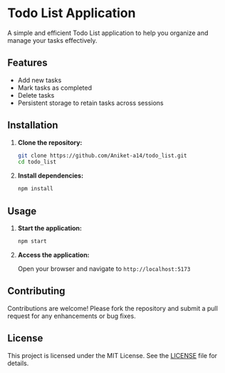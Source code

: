 # Todo List Application

A simple and efficient Todo List application to help you organize and manage your tasks effectively.

## Features

- Add new tasks
- Mark tasks as completed
- Delete tasks
- Persistent storage to retain tasks across sessions

## Installation

1. **Clone the repository:**

   ```bash
   git clone https://github.com/Aniket-a14/todo_list.git
   cd todo_list
   ```

2. **Install dependencies:**

   ```bash
   npm install
   ```

## Usage

1. **Start the application:**

   ```bash
   npm start
   ```

2. **Access the application:**

   Open your browser and navigate to `http://localhost:5173`

## Contributing

Contributions are welcome! Please fork the repository and submit a pull request for any enhancements or bug fixes.

## License

This project is licensed under the MIT License. See the [LICENSE](LICENSE) file for details.
